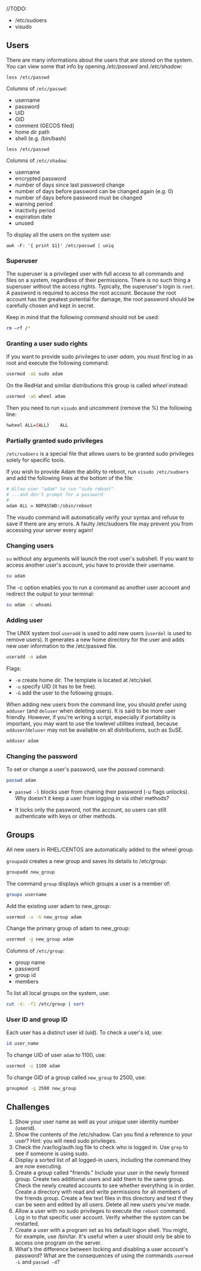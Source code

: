 //TODO:
* /etc/sudoers
* visudo

## Users

There are many informations about the users that are stored on the system. You can view some that info by opening */etc/passwd* and */etc/shadow*:

    less /etc/passwd
    
Columns of `/etc/passwd`:

* username
* password
* UID
* GID
* comment (GECOS filed)
* home dir path
* shell (e.g. /bin/bash)

<empty line>
    
    less /etc/passwd

Columns of `/etc/shadow`:

* username
* encrypted password
* number of days since last password change
* number of days before password can be changed again (e.g. 0)
* number of days before password must be changed
* warning period
* inactivity period
* expiration date
* unused

To display all the users on the system use:
    
    awk -F: '{ print $1}' /etc/passwd | uniq
    
### Superuser
The superuser is a privileged user with full access to all commands and files on a system, regardless of their permissions. There is no such thing a superuser without the access rights. Typically, the superuser's login is `root`. A password is required to access the root account. Because the root account has the greatest potential for damage, the root password should be carefully chosen and kept in secret.

Keep in mind that the following command should not be used:

```bash
rm –rf /*
```

### Granting a user sudo rights

If you want to provide sudo privileges to user *adam*, you must first log in as root and execute the following command: 

```bash
usermod -aG sudo adam
```

On the RedHat and similar distributions this group is called *wheel* instead:

```bash
usermod -aG wheel adam
```

Then you need to run `visudo` and uncomment (remove the *%*) the following line:

```bash
%wheel ALL=(ALL)    ALL
```

### Partially granted sudo privileges 

`/etc/sudoers` is a special file that allows users to be granted sudo privileges solely for specific tools.

If you wish to provide Adam the ability to reboot, run `visudo /etc/sudoers` and add the following lines at the bottom of the file: 

```bash
# Allow user "adam" to run "sudo reboot"
# ...and don't prompt for a password
#
adam ALL = NOPASSWD:/sbin/reboot
```

The visudo command will automatically verify your syntax and refuse to save if there are any errors. A faulty /etc/sudoers file may prevent you from accessing your server every again!

### Changing users
`su` without any arguments will launch the root user's subshell. If you want to access another user's account, you have to provide their username.

```bash
su adam
```

The -c option enables you to run a command as another user account and redirect the output to your terminal:

```bash
su adam -c whoami
```

### Adding user

The UNIX system tool `useradd` is used to add new users (`userdel` is used to remove users). It generates a new home directory for the user and adds new user information to the /etc/passwd file.

```bash
useradd -m adam
```

Flags:
* `-m` create home dir. The template is located at /etc/skel.
* `-u` specify UID (it has to be free).
* `-G` add the user to the following groups.

When adding new users from the command line, you should prefer using `adduser` (and `deluser` when deleting users). It is said to be more user friendly.
However, if you're writing a script, especially if portability is important, you may want to use the lowlevel utilities instead, because `adduser`/`deluser` may not be available on all distributions, such as SuSE. 

```bash
adduser adam
```

### Changing the password

To set or change a user's password, use the *passwd* command: 

```bash
passwd adam
```

* `passwd -l`  blocks user from chaning their password (-u flags unlocks). Why doesn't it keep a user from logging in via other methods?
- It locks only the password, not the account, so users can still authenticate with keys or other methods.
 

## Groups

All new users in RHEL/CENTOS are automatically added to the wheel group.

`groupadd` creates a new group and saves its details to /etc/group:

```bash
groupadd new_group
```

The command `group` displays which groups a user is a member of:

```bash
groups username
```

Add the existing user adam to new_group:

```bash
usermod -a -G new_group adam 
```

Change the primary group of adam to new_group:

```bash
usermod -g new_group adam 
```

Columns of `/etc/group`:

* group name
* password
* group id
* members

To list all local groups on the system, use:

```bash
cut -d: -f1 /etc/group | sort
```

### User ID and group ID

Each user has a distinct user id (uid). To check a user's id, use:

```bash
id user_name
```

To change UID of user `adam` to 1100, use:

```bash
usermod -u 1100 adam
```

To change GID of a group called `new_group` to 2500, use:

```bash
groupmod -g 2500 new_group
```

## Challenges

1. Show your user name as well as your unique user identity number (userid).
1. Show the contents of the /etc/shadow. Can you find a reference to your user? Hint: you will need sudo privileges.
1. Check the /var/log/auth.log file to check who is logged in. Use `grep` to see if someone is using sudo.
1. Display a sorted list of all logged-in users, including the command they are now executing. 
1. Create a group called "friends." Include your user in the newly formed group. Create two additional users and add them to the same group. Check the newly created accounts to see whether everything is in order. Create a directory with read and write permissions for all members of the friends group. Create a few text files in this directory and test if they can be seen and edited by all users. Delete all new users you've made.
1. Allow a user with no sudo privileges to execute the <code>reboot</code> command. Log in to that specific user account. Verify whether the system can be restarted.
1. Create a user with a program set as his default logon shell. You might, for example, use /bin/tar. It's useful when a user should only be able to access one program on the server. 
1. What's the difference between locking and disabling a user account's password? What are the consequences of using the commands <code>usermod -L</code> and <code>passwd -d</code>? 
